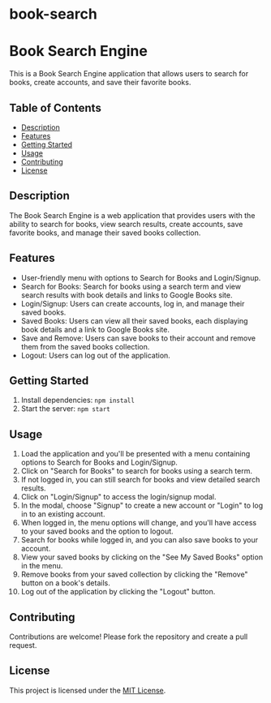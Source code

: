 # book-search
# Book Search Engine

This is a Book Search Engine application that allows users to search for books, create accounts, and save their favorite books.

## Table of Contents
- [Description](#description)
- [Features](#features)
- [Getting Started](#getting-started)
- [Usage](#usage)
- [Contributing](#contributing)
- [License](#license)

## Description

The Book Search Engine is a web application that provides users with the ability to search for books, view search results, create accounts, save favorite books, and manage their saved books collection.

## Features

- User-friendly menu with options to Search for Books and Login/Signup.
- Search for Books: Search for books using a search term and view search results with book details and links to Google Books site.
- Login/Signup: Users can create accounts, log in, and manage their saved books.
- Saved Books: Users can view all their saved books, each displaying book details and a link to Google Books site.
- Save and Remove: Users can save books to their account and remove them from the saved books collection.
- Logout: Users can log out of the application.

## Getting Started

1. Install dependencies: `npm install`
2. Start the server: `npm start`

## Usage

1. Load the application and you'll be presented with a menu containing options to Search for Books and Login/Signup.
2. Click on "Search for Books" to search for books using a search term.
3. If not logged in, you can still search for books and view detailed search results.
4. Click on "Login/Signup" to access the login/signup modal.
5. In the modal, choose "Signup" to create a new account or "Login" to log in to an existing account.
6. When logged in, the menu options will change, and you'll have access to your saved books and the option to logout.
7. Search for books while logged in, and you can also save books to your account.
8. View your saved books by clicking on the "See My Saved Books" option in the menu.
9. Remove books from your saved collection by clicking the "Remove" button on a book's details.
10. Log out of the application by clicking the "Logout" button.

## Contributing

Contributions are welcome! Please fork the repository and create a pull request.

## License

This project is licensed under the [MIT License](LICENSE).
